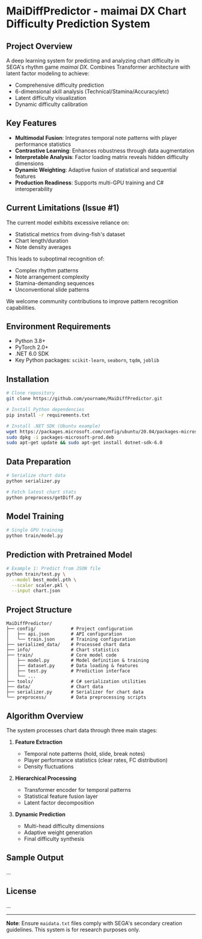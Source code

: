 # MaiDiffPredictor - maimai DX Chart Difficulty Prediction System

## Project Overview

A deep learning system for predicting and analyzing chart difficulty in SEGA's rhythm game *maimai DX*. Combines Transformer architecture with latent factor modeling to achieve:

- Comprehensive difficulty prediction
- 6-dimensional skill analysis (Technical/Stamina/Accuracy/etc)
- Latent difficulty visualization
- Dynamic difficulty calibration

## Key Features

- **Multimodal Fusion**: Integrates temporal note patterns with player performance statistics
- **Contrastive Learning**: Enhances robustness through data augmentation
- **Interpretable Analysis**: Factor loading matrix reveals hidden difficulty dimensions
- **Dynamic Weighting**: Adaptive fusion of statistical and sequential features
- **Production Readiness**: Supports multi-GPU training and C# interoperability

## Current Limitations (Issue #1)

The current model exhibits excessive reliance on:
- Statistical metrics from diving-fish's dataset
- Chart length/duration
- Note density averages

This leads to suboptimal recognition of:
- Complex rhythm patterns
- Note arrangement complexity
- Stamina-demanding sequences
- Unconventional slide patterns

We welcome community contributions to improve pattern recognition capabilities.

## Environment Requirements

- Python 3.8+
- PyTorch 2.0+
- .NET 6.0 SDK
- Key Python packages: `scikit-learn`, `seaborn`, `tqdm`, `joblib`

## Installation

```bash
# Clone repository
git clone https://github.com/yourname/MaiDiffPredictor.git

# Install Python dependencies
pip install -r requirements.txt

# Install .NET SDK (Ubuntu example)
wget https://packages.microsoft.com/config/ubuntu/20.04/packages-microsoft-prod.deb
sudo dpkg -i packages-microsoft-prod.deb
sudo apt-get update && sudo apt-get install dotnet-sdk-6.0
```

## Data Preparation

```bash
# Serialize chart data
python serializer.py

# Fetch latest chart stats
python preprocess/getDiff.py
```

## Model Training

```bash
# Single GPU training
python train/model.py
```

## Prediction with Pretrained Model

```bash
# Example 1: Predict from JSON file
python train/test.py \
  --model best_model.pth \
  --scaler scaler.pkl \
  --input chart.json
```

## Project Structure

```
MaiDiffPredictor/
├── config/             # Project configuration
│   ├── api.json        # API configuration
│   └── train.json      # Training configuration
├── serialized_data/    # Processed chart data
├── info/               # Chart statistics
├── train/              # Core model code
│   ├── model.py        # Model definition & training
│   ├── dataset.py      # Data loading & features 
│   ├── test.py         # Prediction interface
│   └── ...
├── tools/              # C# serialization utilities
├── data/               # Chart data
├── serializer.py       # Serializer for chart data
└── preprocess/         # Data preprocessing scripts
```

## Algorithm Overview

The system processes chart data through three main stages:

1. **Feature Extraction**
   - Temporal note patterns (hold, slide, break notes)
   - Player performance statistics (clear rates, FC distribution)
   - Density fluctuations

2. **Hierarchical Processing**
   - Transformer encoder for temporal patterns
   - Statistical feature fusion layer
   - Latent factor decomposition

3. **Dynamic Prediction**
   - Multi-head difficulty dimensions
   - Adaptive weight generation
   - Final difficulty synthesis

## Sample Output

...

## License

...

---

**Note**: Ensure `maidata.txt` files comply with SEGA's secondary creation guidelines. This system is for research purposes only.
